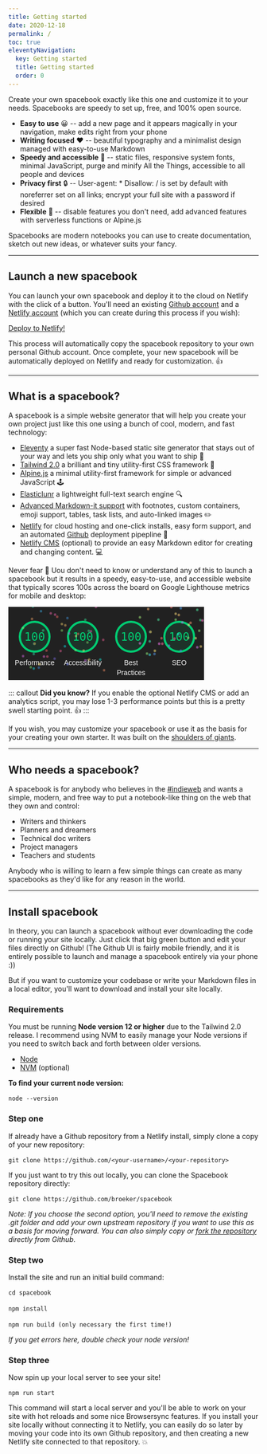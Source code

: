 ```yaml
---
title: Getting started
date: 2020-12-18
permalink: /
toc: true
eleventyNavigation:
  key: Getting started 
  title: Getting started
  order: 0
---
```

Create your own spacebook exactly like this one and customize it to your needs. Spacebooks are speedy to set up, free, and 100% open source.

- **Easy to use** 😀 -- add a new page and it appears magically in your navigation, make edits right from your phone
- **Writing focused** ❤️ -- beautiful typography and a minimalist design managed with easy-to-use Markdown
- **Speedy and accessible** 🚀 -- static files, responsive system fonts, minimal JavaScript, purge and minify All the Things, accessible to all people and devices
- **Privacy first** 🔒 -- User-agent: \* Disallow: / is set by default with noreferrer set on all links; encrypt your full site with a password if desired
- **Flexible** 💪 -- disable features you don't need, add advanced features with serverless functions or Alpine.js

Spacebooks are modern notebooks you can use to create documentation, sketch out new ideas, or whatever suits your fancy. 

---

## Launch a new spacebook

You can launch your own spacebook and deploy it to the cloud on Netlify with the click of a button. You'll need an existing [Github account](https://github.com/) and a [Netlify account](https://www.netlify.com/) (which you can create during this process if you wish): 


<div class="flex width-full justify-center">
<a class="bg-green-700 hover:bg-blue-600 text-white no-underline mb-4 px-4 py-2 rounded" href="https://app.netlify.com/start/deploy?repository=https://github.com/broeker/spacebook">Deploy to Netlify!</a>
</div>

This process will automatically copy the spacebook repository to your own personal Github account. Once complete, your new spacebook will be automatically deployed on Netlify and ready for customization. 👍

---

## What is a spacebook? 

A spacebook is a simple website generator that will help you create your own project just like this one using a bunch of cool, modern, and fast technology:

- [Eleventy](https://www.11ty.io) a super fast Node-based static site generator that stays out of your way and lets you ship only what you want to ship 🚀
- [Tailwind 2.0](https://tailwindcss.com/) a brilliant and tiny utility-first CSS framework 🎨
- [Alpine.js](https://github.com/alpinejs/alpine) a minimal utility-first framework for simple or advanced JavaScript 🕹️
- [Elasticlunr](http://elasticlunr.com/) a lightweight full-text search engine 🔍
- [Advanced Markdown-it support](https://github.com/markdown-it/markdown-it) with footnotes, custom containers, emoji support, tables, task lists, and auto-linked images ✏️
- [Netlify](https://www.netlify.com/) for cloud hosting and one-click installs, easy form support, and an automated [Github](https://github.com/) deployment pipepline 🤖
- [Netlify CMS](https://www.netlify.com/) (optional) to provide an easy Markdown editor for creating and changing content. 💻

Never fear 🤔 Uou don't need to know or understand any of this to launch a spacebook but it results in a speedy, easy-to-use, and accessible website that typically scores 100s across the board on Google Lighthouse metrics for mobile and desktop:
 
![Performance](/static/img/spacebook.png)

::: callout
**Did you know?** If you enable the optional Netlify CMS or add an analytics script, you may lose 1-3 performance points but this is a pretty swell starting point. 👍
:::

If you wish, you may customize your spacebook or use it as the basis for your creating your own starter. It was built on the [shoulders of giants](/credits).

---

## Who needs a spacebook?

A spacebook is for anybody who believes in the [#indieweb](https://indieweb.org/) and wants a simple, modern, and free way to put a notebook-like thing on the web that they own and control:

- Writers and thinkers
- Planners and dreamers
- Technical doc writers
- Project managers
- Teachers and students

Anybody who is willing to learn a few simple things can create as many spacebooks as they'd like for any reason in the world.

---

## Install spacebook

In theory, you can launch a spacebook without ever downloading the code or running your site locally. Just click that big green button and edit your files directly on Github! (The Github UI is fairly mobile friendly, and it is entirely possible to launch and manage a spacebook entirely via your phone :))  

But if you want to customize your codebase or write your Markdown files in a local editor, you'll want to download and install your site locally.

### Requirements

You must be running **Node version 12 or higher** due to the Tailwind 2.0 release. I recommend using NVM to easily manage your Node versions if you need to switch back and forth between older versions.

- [Node](https://nodejs.org/)
- [NVM](https://github.com/nvm-sh/nvm) (optional)

**To find your current node version:**

```
node --version
```

### Step one

If already have a Github repository from a Netlify install, simply clone a copy of your new repository:

```
git clone https://github.com/<your-username>/<your-repository>
```

If you just want to try this out locally, you can clone the Spacebook repository directly:

```
git clone https://github.com/broeker/spacebook
```

_Note: If you choose the second option, you'll need to remove the existing .git folder and add your own upstream repository if you want to use this as a basis for moving forward. You can also simply copy or [fork the repository](https://github.com/broeker/spacebook) directly from Github._

### Step two

Install the site and run an initial build command:

```
cd spacebook

npm install

npm run build (only necessary the first time!)
```

_If you get errors here, double check your node version!_

### Step three

Now spin up your local server to see your site!

```
npm run start
```

This command will start a local server and you'll be able to work on your site with hot reloads and some nice Browsersync features. If you install your site locally without connecting it to Netlify, you can easily do so later by moving your code into its own Github repository, and then creating a new Netlify site connected to that repository. 💥

